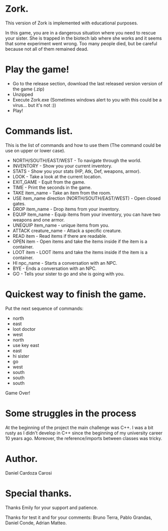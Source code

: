 # Zork.
This version of Zork is implemented with educational purposes.

In this game, you are in a dangerous situation where you need to rescue your sister. She is trapped in the biotech lab where she works and it seems that some experiment went wrong. Too many people died, but be careful because not all of them remained dead.

# Play the game!
- Go to the release section, download the last released version version of the game (.zip)
- Unzipped
- Execute Zork.exe (Sometimes windows alert to you with this could be a virus... but it's not :))
- Play!

# Commands list.
This is the list of commands and how to use them (The command could be use on upper or lower case).
- NORTH/SOUTH/EAST/WEST - To navigate through the world.
- INVENTORY - Show you your current inventory.
- STATS - Show you your stats (HP, Atk, Def, weapons, armor).
- LOOK - Take a look at the current location.
- EXIT_GAME - Equit from the game.
- TIME - Print the seconds in the game.
- TAKE item_name - Take an item from the room.
- USE item_name direction (NORTH/SOUTH/EAST/WEST)  - Open closed gates.
- DROP item_name - Drop items from your inventory.
- EQUIP item_name - Equip items from your inventory, you can have two weapons and one armor.
- UNEQUIP item_name - unique items from you.
- ATTACK creature_name - Attack a specific creature.
- READ item - Read items if there are readable.
- OPEN item - Open items and take the items inside if the item is a container.
- LOOT item - LOOT items and take the items inside if the item is a container.
- HI npc_name - Starts a conversation with an NPC.
- BYE - Ends a conversation with an NPC.
- GO - Tells your sister to go and she is going with you.

# Quickest way to finish the game.
Put the next sequence of commands:
- north
- east
- loot doctor
- west
- north
- use key east
- east
- hi sister
- go
- west
- south
- south
- south
		
Game Over!

# Some struggles in the process
At the beginning of the project the main challenge was C++. I was a bit rusty as I didn't develop in C++ since the beginning of my university career 10 years ago. Moreover, the reference/imports between classes was tricky.
	
# Author.
Daniel Cardoza Carosi

# Special thanks.
Thanks Emily for your support and patience.

Thanks for test it and for your comments: Bruno Terra, Pablo Grandas, Daniel Conde, Adrian Matteo.